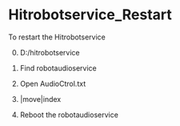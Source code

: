 # Hitrobotservice_Restart
To restart the Hitrobotservice

0. D:/hitrobotservice  

0. Find robotaudioservice  

0. Open AudioCtrol.txt  

0. |move|index

0. Reboot the robotaudioservice  

